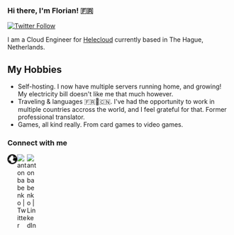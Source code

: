 ### Hi there, I'm Florian! 🇫🇷

[![Twitter Follow](https://img.shields.io/twitter/follow/flovalery?color=1DA1F2&logo=twitter&style=for-the-badge)](https://twitter.com/intent/follow?original_referer=https%3A%2F%2Fgithub.com%2flovalery&screen_name=flovalery)

I am a Cloud Engineer for [Helecloud](https://www.helecloud.com) currently based in The Hague, Netherlands. 

## My Hobbies

- Self-hosting. I now have multiple servers running home, and growing! My electricity bill doesn't like me that much however. 
- Traveling & languages 🇫🇷🏴󠁧󠁢󠁥󠁮󠁧󠁿🇨🇳. I've had the opportunity to work in multiple countries accross the world, and I feel grateful for that. Former professional translator.
- Games, all kind really. From card games to video games. 


### Connect with me

[<img align="left" alt="antonbabenko.com" width="22px" src="https://raw.githubusercontent.com/iconic/open-iconic/master/svg/globe.svg" />][website]
[<img align="left" alt="antonbabenko | Twitter" width="22px" src="https://cdn.jsdelivr.net/npm/simple-icons@v3/icons/twitter.svg" />][twitter]
[<img align="left" alt="antonbabenko | LinkedIn" width="22px" src="https://cdn.jsdelivr.net/npm/simple-icons@v3/icons/linkedin.svg" />][linkedin]


[website]: https://www.florianvalery.com
[twitter]: https://twitter.com/flovalery
[linkedin]: https://www.linkedin.com/in/florian-valery/


